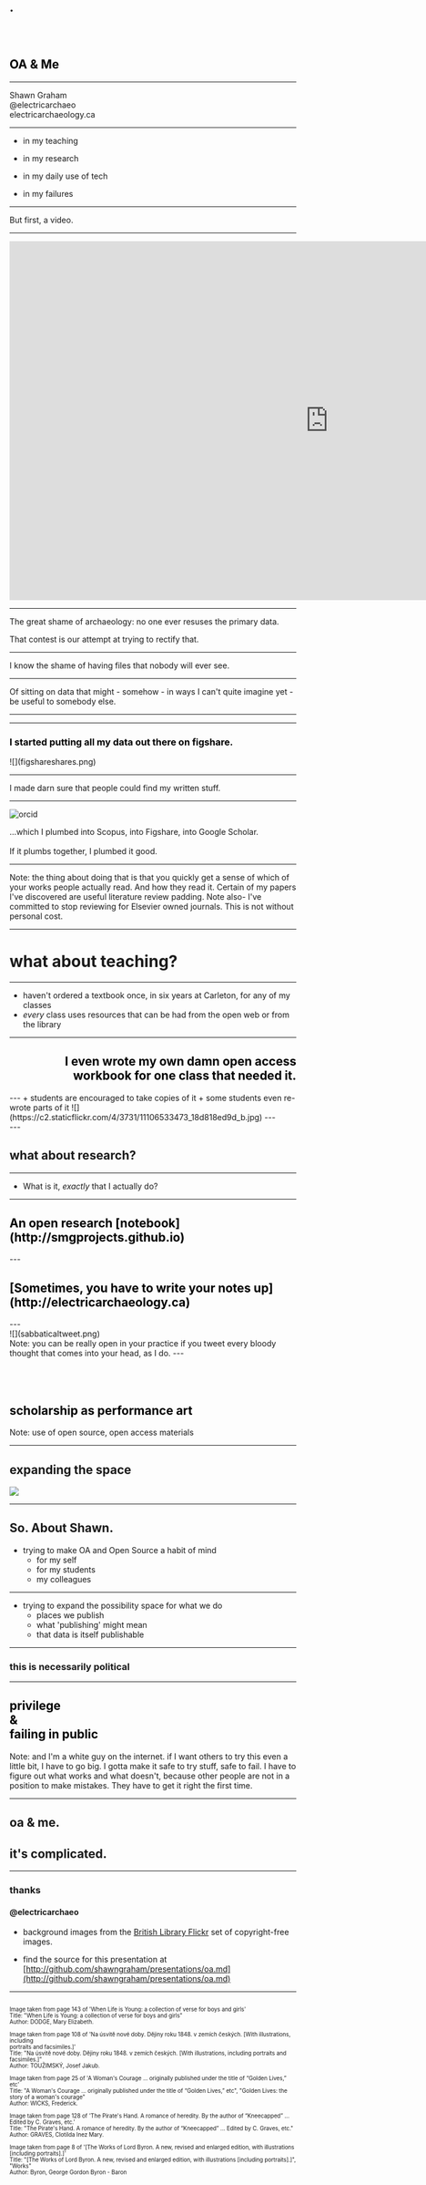 <section data-background="https://c2.staticflickr.com/4/3748/11130870514_0ee2072c19_b.jpg">
<br><br><br><h2 style="color:black">.<br><br><br><br>
OA & Me
</h2>
</section>

---

Shawn Graham<br>
@electricarchaeo<br>
electricarchaeology.ca<br>

---

+ in my teaching

+ in my research

+ in my daily use of tech

+ in my failures

---

But first, a video.

---

<iframe width="1120" height="630" src="https://www.youtube.com/embed/kYnXOxpcgRM" frameborder="0" allowfullscreen></iframe>

---

The great shame of archaeology: no one ever resuses the primary data. 

That contest is our attempt at trying to rectify that.

---

I know the shame of having files that nobody will ever see.

---

Of sitting on data that might - somehow - in ways I can't quite imagine yet - be useful to somebody else.

---

<section data-background="https://c2.staticflickr.com/6/5497/11157391824_8676985ea7_h.jpg">
</section>


---

<section data-background="figsharebackground.png">
<h3 style="color:black">I started putting all my data out there on figshare.</h3>
![](figshareshares.png)
</section>

---

I made darn sure that people could find my written stuff.

---
![orcid](orcid.png)

...which I plumbed into Scopus, into Figshare, into Google Scholar. <br><br>If it plumbs together, I plumbed it good.

---
<section data-background="https://c2.staticflickr.com/6/5547/11300107675_13c9d40ea6_b.jpg">
</section>
Note: the thing about doing that is that you quickly get a sense of which of your works people actually read. And how they read it. Certain of my papers I've discovered are useful literature review padding. Note also- I've committed to stop reviewing for Elsevier owned journals. This is not without personal cost.

---

# what about teaching?

---

+ haven't ordered a textbook once, in six years at Carleton, for any of my classes
+ *every* class uses resources that can be had from the open web or from the library

---
<section data-background="craftingbook.png">
<h2 style="color:black" align="right">I even wrote my own damn open access workbook for one class that needed it.</h2>
</section>
---
+ students are encouraged to take copies of it 
+ some students even re-wrote parts of it
![](https://c2.staticflickr.com/4/3731/11106533473_18d818ed9d_b.jpg)
---
<section data-background="daea.png">
</section>
---

## what about research?

---
+ What is it, _exactly_ that I actually do?

---
<section data-background="opennotebook.png">
<h2 style="color:black">An open research [notebook](http://smgprojects.github.io)</h2>
</section>
---
<section data-background="blog.png">
<h2 style="color:black">[Sometimes, you have to write your notes up](http://electricarchaeology.ca)</h2>
</section>
---
<section data-background="twitterpage.png">
![](sabbaticaltweet.png)
</section>
Note: you can be really open in your practice if you tweet every bloody thought that comes into your head, as I do.
---
<section data-background="tinyarchae.png">
<h2 style="color:black"><br><br>scholarship as performance art</h2>
</section>
Note: use of open source, open access materials

---

## expanding the space
![](smiths.png)

---
## So. About Shawn.
+ trying to make OA and Open Source a habit of mind
  + for my self
  + for my students
  + my colleagues
---
+ trying to expand the possibility space for what we do
  + places we publish
  + what 'publishing' might mean
  + that data is itself publishable
---
### this is necessarily political

---
<section data-background="https://c2.staticflickr.com/4/3808/11295235284_fdfe5a7f01_b.jpg">
<h2 style="color:black">privilege 
<br> & 
<br>failing in public</h2>

Note:
and I'm a white guy on the internet.
if I want others to try this even a little bit, I have to go big. I gotta make it safe to try stuff, safe to fail. I have to figure out what works and what doesn't, because other people are not in a position to make mistakes. They have to get it right the first time.
</section>


---

## oa & me. 
## it's complicated.

---
### thanks
#### @electricarchaeo
+ background images from the [British Library Flickr](https://www.flickr.com/photos/britishlibrary/) set of copyright-free images.

+ find the source for this presentation at [http://github.com/shawngraham/presentations/oa.md](http://github.com/shawngraham/presentations/oa.md)

---
<small><small>
<br>Image taken from page 143 of 'When Life is Young: a collection of verse for boys and girls' 
<br>Title: "When Life is Young: a collection of verse for boys and girls"
<br>Author: DODGE, Mary Elizabeth.
<br>
<br>Image taken from page 108 of 'Na úsvitě nové doby. Dějiny roku 1848. v zemích českých. [With illustrations, including <br>portraits and facsimiles.]' 
<br>Title: "Na úsvitě nové doby. Dějiny roku 1848. v zemích českých. [With illustrations, including portraits and facsimiles.]"
<br>Author: TOUŽIMSKÝ, Josef Jakub.
<br>
<br>Image taken from page 25 of 'A Woman's Courage ... originally published under the title of “Golden Lives,” etc' 
<br>Title: "A Woman's Courage ... originally published under the title of “Golden Lives,” etc", "Golden Lives: the story of a woman's courage"
<br>Author: WICKS, Frederick.
<br>
<br>Image taken from page 128 of 'The Pirate's Hand. A romance of heredity. By the author of “Kneecapped” ... Edited by C. Graves, etc.' 
<br>Title: "The Pirate's Hand. A romance of heredity. By the author of “Kneecapped” ... Edited by C. Graves, etc."
<br>Author: GRAVES, Clotilda Inez Mary.
<br>
<br>Image taken from page 8 of '[The Works of Lord Byron. A new, revised and enlarged edition, with illustrations [including portraits].]' 
<br>Title: "[The Works of Lord Byron. A new, revised and enlarged edition, with illustrations [including portraits].]", "Works"
<br>Author: Byron, George Gordon Byron - Baron
